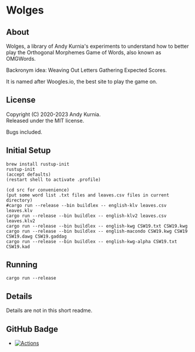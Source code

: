# Wolges

## About

Wolges, a library of Andy Kurnia's experiments to understand how to better play
the Orthogonal Morphemes Game of Words, also known as OMGWords.

Backronym idea: Weaving Out Letters Gathering Expected Scores.

It is named after Woogles.io, the best site to play the game on.

## License

Copyright (C) 2020-2023 Andy Kurnia.\
Released under the MIT license.

Bugs included.

## Initial Setup

```
brew install rustup-init
rustup-init
(accept defaults)
(restart shell to activate .profile)

(cd src for convenience)
(put some word list .txt files and leaves.csv files in current directory)
#cargo run --release --bin buildlex -- english-klv leaves.csv leaves.klv
cargo run --release --bin buildlex -- english-klv2 leaves.csv leaves.klv2
cargo run --release --bin buildlex -- english-kwg CSW19.txt CSW19.kwg
cargo run --release --bin buildlex -- english-macondo CSW19.kwg CSW19 CSW19.dawg CSW19.gaddag
cargo run --release --bin buildlex -- english-kwg-alpha CSW19.txt CSW19.kad
```

## Running

```
cargo run --release
```

## Details

Details are not in this short readme.

## GitHub Badge

- [![Actions](https://github.com/andy-k/wolges/actions/workflows/actions.yml/badge.svg)](https://github.com/andy-k/wolges/actions/workflows/actions.yml)
